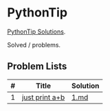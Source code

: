 # PythonTip

[PythonTip Solutions](https://github.com/ChangingFond/PythonTip).

Solved / problems.

## Problem Lists

| # | Title | Solution |
|---| ----- | -------- |
|1|[just print a+b](http://www.pythontip.com/coding/code_oj_case/1)|[1.md](1.md)|
